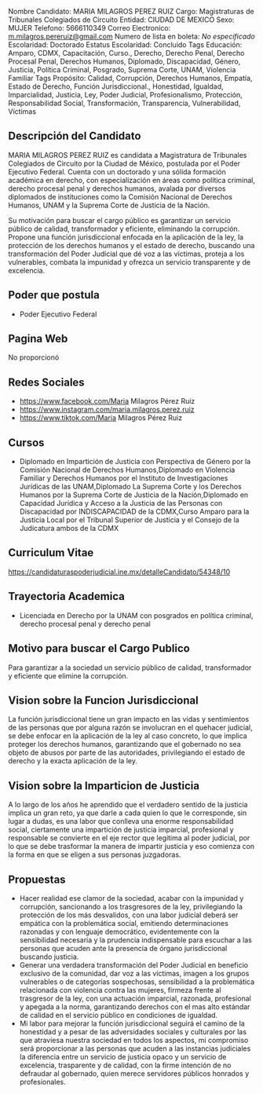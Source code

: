 Nombre Candidato: MARIA MILAGROS PEREZ RUIZ
Cargo: Magistraturas de Tribunales Colegiados de Circuito
Entidad: CIUDAD DE MEXICO
Sexo: MUJER
Telefono: 5666110349
Correo Electronico: m.milagros.pereruiz@gmail.com
Numero de lista en boleta: *No especificado*
Escolaridad: Doctorado
Estatus Escolaridad: Concluido
Tags Educación: Amparo, CDMX, Capacitación, Curso., Derecho, Derecho Penal, Derecho Procesal Penal, Derechos Humanos, Diplomado, Discapacidad, Género, Justicia, Política Criminal, Posgrado, Suprema Corte, UNAM, Violencia Familiar
Tags Propósito: Calidad, Corrupción, Derechos Humanos, Empatía, Estado de Derecho, Función Jurisdiccional., Honestidad, Igualdad, Imparcialidad, Justicia, Ley, Poder Judicial, Profesionalismo, Protección, Responsabilidad Social, Transformación, Transparencia, Vulnerabilidad, Víctimas


## Descripción del Candidato 

MARIA MILAGROS PEREZ RUIZ es candidata a Magistratura de Tribunales Colegiados de Circuito por la Ciudad de México, postulada por el Poder Ejecutivo Federal. Cuenta con un doctorado y una sólida formación académica en derecho, con especialización en áreas como política criminal, derecho procesal penal y derechos humanos, avalada por diversos diplomados de instituciones como la Comisión Nacional de Derechos Humanos, UNAM y la Suprema Corte de Justicia de la Nación.

Su motivación para buscar el cargo público es garantizar un servicio público de calidad, transformador y eficiente, eliminando la corrupción. Propone una función jurisdiccional enfocada en la aplicación de la ley, la protección de los derechos humanos y el estado de derecho, buscando una transformación del Poder Judicial que dé voz a las víctimas, proteja a los vulnerables, combata la impunidad y ofrezca un servicio transparente y de excelencia.


## Poder que postula

- Poder Ejecutivo Federal


## Pagina Web

No proporcionó


## Redes Sociales

- https://www.facebook.com/Maria Milagros Pérez Ruiz
- https://www.instagram.com/maria.milagros.perez.ruiz
- https://www.tiktok.com/Maria Milagros Pérez Ruiz


## Cursos

- Diplomado en Impartición de Justicia con Perspectiva de Género por la Comisión Nacional de Derechos Humanos,Diplomado en Violencia Familiar y Derechos Humanos por el Instituto de Investigaciones Jurídicas de las UNAM,Diplomado La Suprema Corte y los Derechos Humanos por la Suprema Corte de Justicia de la Nación,Diplomado en Capacidad Jurídica y Acceso a la Justicia de las Personas con Discapacidad por INDISCAPACIDAD de la CDMX,Curso Amparo para la Justicia Local por el Tribunal Superior de Justicia y el Consejo de la Judicatura ambos de la CDMX


## Curriculum Vitae

https://candidaturaspoderjudicial.ine.mx/detalleCandidato/54348/10


## Trayectoria Academica

- Licenciada en Derecho por la UNAM con posgrados en política criminal, derecho procesal penal y derecho penal


## Motivo para buscar el Cargo Publico

Para garantizar a la sociedad un servicio público de calidad, transformador y eficiente que elimine la corrupción.


## Vision sobre la Funcion Jurisdiccional

La función jurisdiccional tiene un gran impacto en las vidas y sentimientos de las personas que por alguna razón se involucran en el quehacer judicial, se debe enfocar en la aplicación de la ley al caso concreto, lo que implica proteger los derechos humanos, garantizando que el gobernado no sea objeto de abusos por parte de las autoridades, privilegiando el estado de derecho y la exacta aplicación de la ley.


## Vision sobre la Imparticion de Justicia

A lo largo de los años he aprendido que el verdadero sentido de la justicia implica un gran reto, ya que darle a cada quien lo que le corresponde, sin lugar a dudas, es una labor que conlleva una enorme responsabilidad social, ciertamente una impartición de justicia imparcial, profesional y responsable se convierte en el eje rector que legitima al poder judicial, por lo que se debe trasformar la manera de impartir justicia y eso comienza con la forma en que se eligen a sus personas juzgadoras.


## Propuestas

- Hacer realidad ese clamor de la sociedad, acabar con la impunidad y corrupción, sancionando a los trasgresores de la ley, privilegiando la protección de los más desvalidos, con una labor judicial deberá ser empática con la problemática social, emitiendo determinaciones razonadas y con lenguaje democrático, evidentemente con la sensibilidad necesaria y la prudencia indispensable para escuchar a las personas que acuden ante la presencia de órgano jurisdiccional buscando justicia.
- Generar una verdadera transformación del Poder Judicial en beneficio exclusivo de la comunidad, dar voz a las víctimas, imagen a los grupos vulnerables o de categorías sospechosas, sensibilidad a la problemática relacionada con violencia contra las mujeres, firmeza frente al trasgresor de la ley, con una actuación imparcial, razonada, profesional y apegada a la norma, garantizando derechos con el mas alto estándar de calidad en el servicio público en condiciones de igualdad.
- Mi labor para mejorar la función jurisdiccional seguirá el camino de la honestidad y a pesar de las adversidades sociales y culturales por las que atraviesa nuestra sociedad en todos los aspectos, mi compromiso será proporcionar a las personas que acuden a las instancias judiciales la diferencia entre un servicio de justicia opaco y un servicio de excelencia, trasparente y de calidad, con la firme intención de no defraudar al gobernado, quien merece servidores públicos honrados y profesionales.

